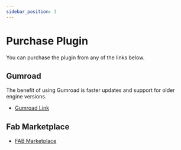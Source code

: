 ```yaml
---
sidebar_position: 3
---
```


# Purchase Plugin
You can purchase the plugin from any of the links below.

## Gumroad
The benefit of using Gumroad is faster updates and support for older engine versions.
- [Gumroad Link](https://eeldev.gumroad.com/l/eoscore)


## Fab Marketplace
- [FAB Marketplace](https://www.fab.com/listings/8e78818d-4662-4c6d-8ab2-6e22b9d3595e)